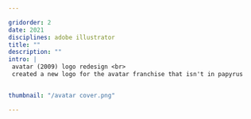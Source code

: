 ```yaml
---

gridorder: 2
date: 2021
disciplines: adobe illustrator
title: ""
description: ""
intro: |
 avatar (2009) logo redesign <br>
 ​created a new logo for the avatar franchise that isn't in papyrus


thumbnail: "/avatar cover.png"

---
```

